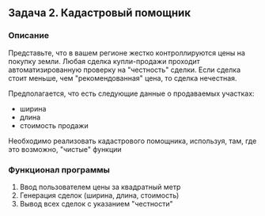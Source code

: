 ## Задача 2. Кадастровый помощник

### Описание
Представьте, что в вашем регионе жестко контроллируются цены на покупку земли. Любая сделка купли-продажи проходит автоматизированную проверку на "честность" сделки. Если сделка стоит меньше, чем "рекомендованная" цена, то сделка нечестная.

Предполагается, что есть следующие данные о продаваемых участках:
+ ширина
+ длина
+ стоимость продажи

Необходимо реализовать кадастрового помощника, используя, там, где это возможно, "чистые" функции

### Функционал программы
1. Ввод пользователем цены за квадратный метр
2. Генерация сделок (ширина, длина, стоимость)
3. Вывод всех сделок с указанием "честности"